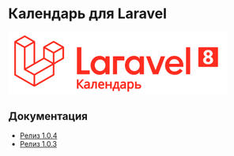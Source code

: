 # Календарь для Laravel

![Календарь Laravel](https://raw.githubusercontent.com/indotcode/calendar/master/screenshots/logo.png "Орк")

## Документация

- [Релиз 1.0.4](https://github.com/indotcode/calendar/tree/master/docs/1.0.4)
- [Релиз 1.0.3](https://github.com/indotcode/calendar/tree/master/docs/1.0.3)
